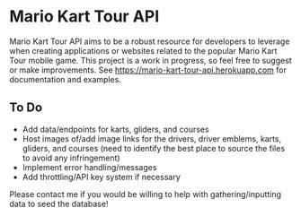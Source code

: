 # Mario Kart Tour API

Mario Kart Tour API aims to be a robust resource for developers to leverage when creating applications or websites related to the popular Mario Kart Tour mobile game.  This project is a work in progress, so feel free to suggest or make improvements.  See https://mario-kart-tour-api.herokuapp.com for documentation and examples.

## To Do

- Add data/endpoints for karts, gliders, and courses
- Host images of/add image links for the drivers, driver emblems, karts, gliders, and courses (need to identify the best place to source the files to avoid any infringement)
- Implement error handling/messages
- Add throttling/API key system if necessary

Please contact me if you would be willing to help with gathering/inputting data to seed the database!
